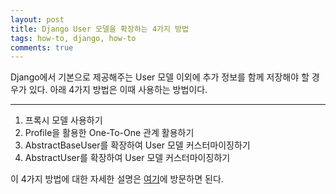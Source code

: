 ```yaml
---
layout: post
title: Django User 모델을 확장하는 4가지 방법
tags: how-to, django, how-to
comments: true
---
```


Django에서 기본으로 제공해주는 User 모델 이외에 추가 정보를 함께 저장해야 할 경우가 있다. 아래 4가지 방법은 이때 사용하는 방법이다.

---
1. 프록시 모델 사용하기
2. Profile을 활용한 One-To-One 관계 활용하기
3. AbstractBaseUser를 확장하여 User 모델 커스터마이징하기
4. AbstractUser를 확장하여 User 모델 커스터마이징하기

이 4가지 방법에 대한 자세한 설명은 [여기](https://simpleisbetterthancomplex.com/tutorial/2016/07/22/how-to-extend-django-user-model.html#onetoone)에 방문하면 된다.
   
